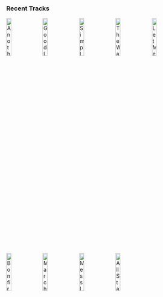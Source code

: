 ### Recent Tracks
[<img src='https://lastfm.freetls.fastly.net/i/u/300x300/93abb8f8430d1ec2d9dd136660a8c636.png' width='16%' height='16%' alt='Another Day of Sun'>](https://www.last.fm/music/la%2bla%2bland%2bcast/_/another%2bday%2bof%2bsun)&nbsp;&nbsp;&nbsp;&nbsp;[<img src='https://lastfm.freetls.fastly.net/i/u/300x300/ec4ab533492f64aed03d005932b7fc1f.png' width='16%' height='16%' alt='Good Luck, Kid'>](https://www.last.fm/music/joseph/_/good%2bluck%252c%2bkid)&nbsp;&nbsp;&nbsp;&nbsp;[<img src='https://lastfm.freetls.fastly.net/i/u/300x300/717f5750c361eb7900a075c8f7bda9ab.png' width='16%' height='16%' alt='Simple Life'>](https://www.last.fm/music/young%2brising%2bsons/_/simple%2blife)&nbsp;&nbsp;&nbsp;&nbsp;[<img src='https://lastfm.freetls.fastly.net/i/u/300x300/918fc1522ac800365bb43bfa1762c603.png' width='16%' height='16%' alt='The Way That It Goes'>](https://www.last.fm/music/tors/_/the%2bway%2bthat%2bit%2bgoes)&nbsp;&nbsp;&nbsp;&nbsp;[<img src='https://lastfm.freetls.fastly.net/i/u/300x300/fb84633cddcf4906ad0db1a874002418.png' width='16%' height='16%' alt='Let Me Know'>](https://www.last.fm/music/a%2br%2bi%2bz%2bo%2bn%2ba/_/let%2bme%2bknow)&nbsp;&nbsp;&nbsp;&nbsp;<br>[<img src='https://lastfm.freetls.fastly.net/i/u/300x300/d9b3eb298897528c7d4986235820171f.png' width='16%' height='16%' alt='Bonfire Heart'>](https://www.last.fm/music/james%2bblunt/_/bonfire%2bheart)&nbsp;&nbsp;&nbsp;&nbsp;[<img src='https://lastfm.freetls.fastly.net/i/u/300x300/cf85ae66421144c5c4294b242443d302.png' width='16%' height='16%' alt='March: Hills to Climb'>](https://www.last.fm/music/tim%2bmyers/_/march%253a%2bhills%2bto%2bclimb)&nbsp;&nbsp;&nbsp;&nbsp;[<img src='https://lastfm.freetls.fastly.net/i/u/300x300/8e9b587a6f577478e9e6480235811f7d.png' width='16%' height='16%' alt='Mess Is Mine'>](https://www.last.fm/music/vance%2bjoy/_/mess%2bis%2bmine)&nbsp;&nbsp;&nbsp;&nbsp;[<img src='https://lastfm.freetls.fastly.net/i/u/300x300/9d6be043ac60467dbfb6a1351761ac93.png' width='16%' height='16%' alt='All Star'>](https://www.last.fm/music/smash%2bmouth/_/all%2bstar)&nbsp;&nbsp;&nbsp;&nbsp;